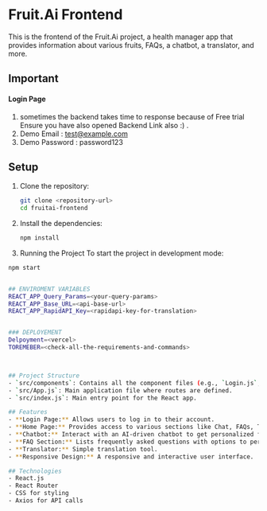 # Fruit.Ai Frontend

This is the frontend of the Fruit.Ai project, a health manager app that provides information about various fruits, FAQs, a chatbot, a translator, and more.

## Important
#### Login Page 
1. sometimes the backend takes time to response because of Free trial Ensure you have also opened Backend Link also :) .
2. Demo Email : test@example.com
3. Demo Password : password123

## Setup

1. Clone the repository:
   ```bash
   git clone <repository-url>
   cd fruitai-frontend
   ```
2. Install the dependencies:
   ```bash
   npm install
   ```
3. Running the Project
   To start the project in development mode:

```bash
npm start


## ENVIROMENT VARIABLES
REACT_APP_Query_Params=<your-query-params>
REACT_APP_Base_URL=<api-base-url>
REACT_APP_RapidAPI_Key=<rapidapi-key-for-translation>


### DEPLOYEMENT
Delpoyment=<vercel>
TOREMEBER=<check-all-the-requirements-and-commands>



## Project Structure
- `src/components`: Contains all the component files (e.g., `Login.js`, `Home.js`, `Chat.js`, `FAQ.js`, `Translator.js`).
- `src/App.js`: Main application file where routes are defined.
- `src/index.js`: Main entry point for the React app.

## Features
- **Login Page:** Allows users to log in to their account.
- **Home Page:** Provides access to various sections like Chat, FAQs, Translator, and About.
- **Chatbot:** Interact with an AI-driven chatbot to get personalized fruit recommendations.
- **FAQ Section:** Lists frequently asked questions with options to perform CRUD operations.
- **Translator:** Simple translation tool.
- **Responsive Design:** A responsive and interactive user interface.

## Technologies
- React.js
- React Router
- CSS for styling
- Axios for API calls
```

